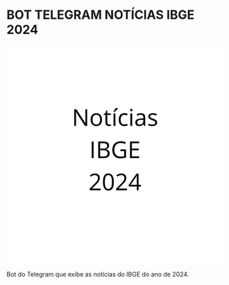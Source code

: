 # BOT TELEGRAM NOTÍCIAS IBGE 2024

![IMAGEM BOT](src/Noticias%20IBGE%202024.png)  

Bot do Telegram que exibe as notícias do IBGE do ano de 2024.